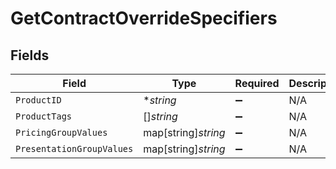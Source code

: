 # GetContractOverrideSpecifiers


## Fields

| Field                     | Type                      | Required                  | Description               |
| ------------------------- | ------------------------- | ------------------------- | ------------------------- |
| `ProductID`               | **string*                 | :heavy_minus_sign:        | N/A                       |
| `ProductTags`             | []*string*                | :heavy_minus_sign:        | N/A                       |
| `PricingGroupValues`      | map[string]*string*       | :heavy_minus_sign:        | N/A                       |
| `PresentationGroupValues` | map[string]*string*       | :heavy_minus_sign:        | N/A                       |